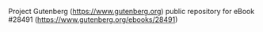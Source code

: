 Project Gutenberg (https://www.gutenberg.org) public repository for eBook #28491 (https://www.gutenberg.org/ebooks/28491)
